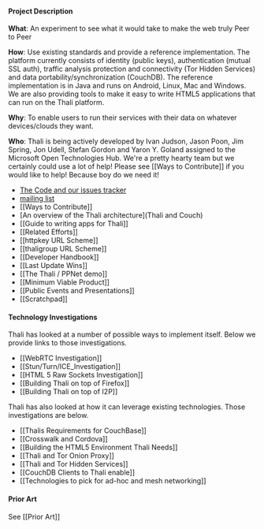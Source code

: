 #### Project Description 

**What**: An experiment to see what it would take to make the web truly Peer to Peer

**How**: Use existing standards and provide a reference implementation. The platform currently consists of identity (public keys), authentication (mutual SSL auth), traffic analysis protection and connectivity (Tor Hidden Services) and data portability/synchronization (CouchDB). The reference implementation is in Java and runs on Android, Linux, Mac and Windows. We are also providing tools to make it easy to write HTML5 applications that can run on the Thali platform.

**Why**: To enable users to run their services with their data on whatever devices/clouds they want.

**Who**: Thali is being actively developed by Ivan Judson, Jason Poon, Jim Spring, Jon Udell, Stefan Gordon and Yaron Y. Goland assigned to the Microsoft Open Technologies Hub. We're a pretty hearty team but we certainly could use a lot of help! Please see [[Ways to Contribute]] if you would like to help! Because boy do we need it!

* [The Code and our issues tracker](https://github.com/thaliproject/)
* [mailing list](http://ten.pairlist.net/mailman/listinfo/thali-talk)
* [[Ways to Contribute]]
* [An overview of the Thali architecture](Thali and Couch)
* [[Guide to writing apps for Thali]]
* [[Related Efforts]]
* [[httpkey URL Scheme]]
* [[thaligroup URL Scheme]]
* [[Developer Handbook]]
* [[Last Update Wins]]
* [[The Thali / PPNet demo]]
* [[Minimum Viable Product]]
* [[Public Events and Presentations]]
* [[Scratchpad]]

#### Technology Investigations 

Thali has looked at a number of possible ways to implement itself. Below we provide links to those investigations.

* [[WebRTC Investigation]]
* [[Stun/Turn/ICE_Investigation]]
* [[HTML 5 Raw Sockets Investigation]]
* [[Building Thali on top of Firefox]]
* [[Building Thali on top of I2P]]

Thali has also looked at how it can leverage existing technologies. Those investigations are below.

* [[Thalis Requirements for CouchBase]]
* [[Crosswalk and Cordova]]
* [[Building the HTML5 Environment Thali Needs]]
* [[Thali and Tor Onion Proxy]]
* [[Thali and Tor Hidden Services]]
* [[CouchDB Clients to Thali enable]]
* [[Technologies to pick for ad-hoc and mesh networking]]

#### Prior Art 

See [[Prior Art]]
